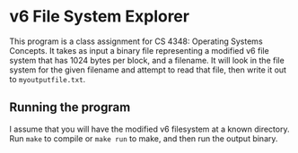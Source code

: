# v6 File System Explorer

This program is a class assignment for CS 4348: Operating Systems Concepts. It takes as input a binary file representing a modified v6 file system that has 1024 bytes per block, and a filename. It will look in the file system for the given filename and attempt to read that file, then write it out to `myoutputfile.txt`.

## Running the program

I assume that you will have the modified v6 filesystem at a known directory. Run `make` to compile or `make run` to make, and then run the output binary. 